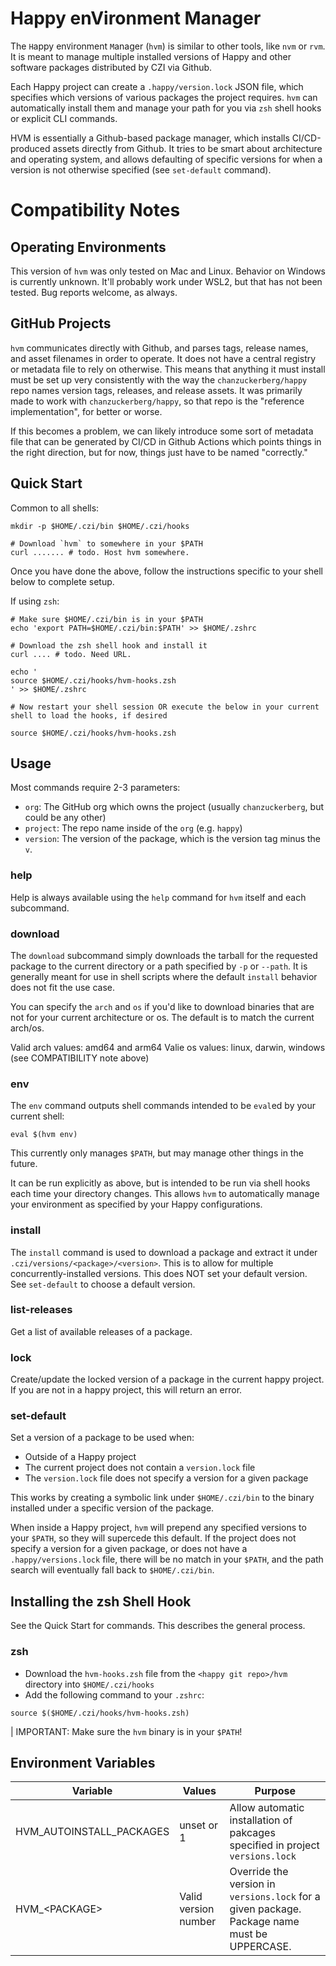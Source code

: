 # Happy enVironment Manager

The `H`appy en`V`ironment `M`anager (`hvm`) is similar to other tools, like `nvm` or `rvm`. It is meant to manage multiple installed versions of Happy and other software packages distributed by CZI via Github.

Each Happy project can create a `.happy/version.lock` JSON file, which specifies which versions of various packages the project requires. `hvm` can automatically install them and manage your path for you via `zsh` shell hooks or explicit CLI commands.

HVM is essentially a Github-based package manager, which installs CI/CD-produced assets directly from Github. It tries to be smart about architecture and operating system, and allows defaulting of specific versions for when a version is not otherwise specified (see `set-default` command).

# Compatibility Notes

## Operating Environments

This version of `hvm` was only tested on Mac and Linux. Behavior on Windows is currently unknown. It'll probably work under WSL2, but that has not been tested. Bug reports welcome, as always.

## GitHub Projects

`hvm` communicates directly with Github, and parses tags, release names, and asset filenames in order to operate. It does not have a central registry or metadata file to rely on otherwise. This means that anything it must install must be set up very consistently with the way the `chanzuckerberg/happy` repo names version tags, releases, and release assets.  It was primarily made to work with `chanzuckerberg/happy`, so that repo is the "reference implementation", for better or worse. 

If this becomes a problem, we can likely introduce some sort of metadata file that can be generated by CI/CD in Github Actions which points things in the right direction, but for now, things just have to be named "correctly." 

## Quick Start

Common to all shells:
```
mkdir -p $HOME/.czi/bin $HOME/.czi/hooks

# Download `hvm` to somewhere in your $PATH
curl ....... # todo. Host hvm somewhere.

```

Once you have done the above, follow the instructions specific to your shell below to complete setup.

If using `zsh`:
```
# Make sure $HOME/.czi/bin is in your $PATH
echo 'export PATH=$HOME/.czi/bin:$PATH' >> $HOME/.zshrc

# Download the zsh shell hook and install it
curl .... # todo. Need URL.

echo '
source $HOME/.czi/hooks/hvm-hooks.zsh
' >> $HOME/.zshrc

# Now restart your shell session OR execute the below in your current shell to load the hooks, if desired

source $HOME/.czi/hooks/hvm-hooks.zsh
```

## Usage

Most commands require 2-3 parameters:

* `org`: The GitHub org which owns the project (usually `chanzuckerberg`, but could be any other)
* `project`: The repo name inside of the `org` (e.g. `happy`)
* `version`: The version of the package, which is the version tag minus the `v`.

### help

Help is always available using the `help` command for `hvm` itself and each subcommand.


### download

The `download` subcommand simply downloads the tarball for the requested package to the current directory or a path specified by `-p` or `--path`. It is generally meant for use in shell scripts where the default `install` behavior does not fit the use case.

You can specify the `arch` and `os` if you'd like to download binaries that are not for your current architecture or os. The default is to match the current arch/os. 

Valid arch values: amd64 and arm64
Valie os values: linux, darwin, windows (see COMPATIBILITY note above)



### env

The `env` command outputs shell commands intended to be `eval`ed by your current shell:

```
eval $(hvm env)
```

This currently only manages `$PATH`, but may manage other things in the future. 

It can be run explicitly as above, but is intended to be run via shell hooks each time your directory changes. This allows `hvm` to automatically manage your environment as specified by your Happy configurations.




### install

The `install` command is used to download a package and extract it under `.czi/versions/<package>/<version>`. This is to allow for multiple concurrently-installed versions. This does NOT set your default version. See `set-default` to choose a default version.




### list-releases

Get a list of available releases of a package.


### lock

Create/update the locked version of a package in the current happy project. If you are not in a happy project, this will return an error.



### set-default

Set a version of a package to be used when:

* Outside of a Happy project
* The current project does not contain a `version.lock` file
* The `version.lock` file does not specify a version for a given package

This works by creating a symbolic link under `$HOME/.czi/bin` to the binary installed under a specific version of the package. 

When inside a Happy project, `hvm` will prepend any specified versions to your `$PATH`, so they will supercede this default. If the project does not specify a version for a given package, or does not have a `.happy/versions.lock` file, there will be no match in your `$PATH`, and the path search will eventually fall back to `$HOME/.czi/bin`.




## Installing the zsh Shell Hook

See the Quick Start for commands. This describes the general process.

### zsh

* Download the `hvm-hooks.zsh` file from the `<happy git repo>/hvm` directory into `$HOME/.czi/hooks`
* Add the following command to your `.zshrc`:

```
source $($HOME/.czi/hooks/hvm-hooks.zsh)
```

| IMPORTANT: Make sure the `hvm` binary is in your `$PATH`!


## Environment Variables


| Variable | Values | Purpose |
| -------- | ------ | ------- |
| HVM_AUTOINSTALL_PACKAGES | unset or 1 | Allow automatic installation of pakcages specified in project `versions.lock` |
| HVM_\<PACKAGE> | Valid version number | Override the version in `versions.lock` for a given package. Package name must be UPPERCASE. |
